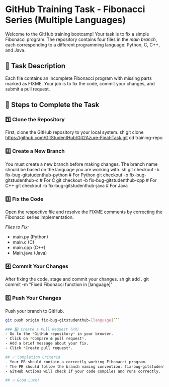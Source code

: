 # GitHub Training Task - Fibonacci Series (Multiple Languages)
       
Welcome to the GitHub training bootcamp! Your task is to fix a simple Fibonacci program. The repository contains four files in the *main branch*, each corresponding to a different programming language: Python, C, C++, and Java.

## 📌 Task Description
Each file contains an incomplete Fibonacci program with missing parts marked as FIXME. Your job is to fix the code, commit your changes, and submit a pull request.

## 🚀 Steps to Complete the Task

### 1️⃣ Clone the Repository
First, clone the GitHub repository to your local system.
sh
git clone https://github.com/GitStudentHub/Git2Azure-Final-Task.git
cd training-repo


### 2️⃣ Create a New Branch
You must create a new branch before making changes. The branch name should be based on the language you are working with.
sh
git checkout -b fix-bug-gitstudenthub-python  # For Python
git checkout -b fix-bug-gitstudenthub-c       # For C
git checkout -b fix-bug-gitstudenthub-cpp     # For C++
git checkout -b fix-bug-gitstudenthub-java    # For Java


### 3️⃣ Fix the Code
Open the respective file and resolve the FIXME comments by correcting the Fibonacci series implementation.

*Files to Fix:*
- main.py (Python)
- main.c (C)
- main.cpp (C++)
- Main.java (Java)

### 4️⃣ Commit Your Changes
After fixing the code, stage and commit your changes.
sh
git add .
git commit -m "Fixed Fibonacci function in [language]"


### 5️⃣ Push Your Changes
Push your branch to GitHub.
```sh
git push origin fix-bug-gitstudenthub-[language]```

### 6️⃣ Create a Pull Request (PR)
- Go to the *GitHub repository* in your browser.
- Click on *Compare & pull request*.
- Add a brief message about your fix.
- Click *Create pull request*.

## ✅ Completion Criteria
- Your PR should contain a correctly working Fibonacci program.
- The PR should follow the branch naming convention: fix-bug-gitstudenthub-[language].
- GitHub Actions will check if your code compiles and runs correctly.

## 🔥 Good Luck!
